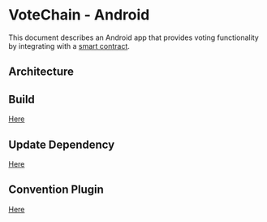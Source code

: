 # VoteChain - Android

This document describes an Android app that provides voting functionality by integrating with
a [smart contract](../contract).

## Architecture

## Build

[Here](./docs/Build.md)

## Update Dependency

[Here](./docs/UpdateDependency.md)

## Convention Plugin

[Here](./build-logic)